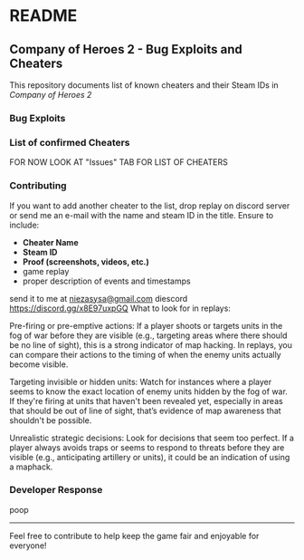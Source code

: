 # README

## Company of Heroes 2 - Bug Exploits and Cheaters

This repository documents list of known cheaters and their Steam IDs in *Company of Heroes 2* 

### Bug Exploits


### List of confirmed Cheaters

FOR NOW LOOK AT "Issues" TAB FOR LIST OF CHEATERS

### Contributing

If you want to add another cheater to the list, drop replay on discord server or send me an e-mail with the name and steam ID in the title. Ensure to include:
- **Cheater Name**
- **Steam ID**
- **Proof (screenshots, videos, etc.)**
- game replay
- proper description of events and timestamps

send it to me at niezasysa@gmail.com
diescord https://discord.gg/x8E97uxpGQ
What to look for in replays:

Pre-firing or pre-emptive actions: If a player shoots or targets units in the fog of war before they are visible (e.g., targeting areas where there should be no line of sight), this is a strong indicator of map hacking. In replays, you can compare their actions to the timing of when the enemy units actually become visible.

Targeting invisible or hidden units: Watch for instances where a player seems to know the exact location of enemy units hidden by the fog of war. If they're firing at units that haven't been revealed yet, especially in areas that should be out of line of sight, that’s evidence of map awareness that shouldn't be possible.

Unrealistic strategic decisions: Look for decisions that seem too perfect. If a player always avoids traps or seems to respond to threats before they are visible (e.g., anticipating artillery or units), it could be an indication of using a maphack.


### Developer Response

poop

---

Feel free to contribute to help keep the game fair and enjoyable for everyone!
